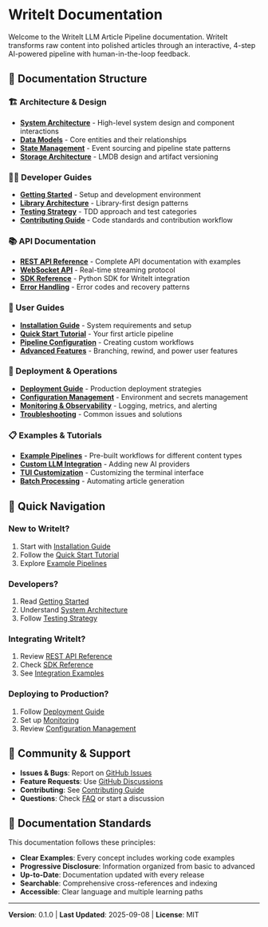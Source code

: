 # WriteIt Documentation

Welcome to the WriteIt LLM Article Pipeline documentation. WriteIt transforms raw content into polished articles through an interactive, 4-step AI-powered pipeline with human-in-the-loop feedback.

## 📖 Documentation Structure

### 🏗️ Architecture & Design
- [**System Architecture**](architecture/system-architecture.md) - High-level system design and component interactions
- [**Data Models**](architecture/data-models.md) - Core entities and their relationships
- [**State Management**](architecture/state-management.md) - Event sourcing and pipeline state patterns
- [**Storage Architecture**](architecture/storage-architecture.md) - LMDB design and artifact versioning

### 👨‍💻 Developer Guides
- [**Getting Started**](developer/getting-started.md) - Setup and development environment
- [**Library Architecture**](developer/library-architecture.md) - Library-first design patterns
- [**Testing Strategy**](developer/testing-strategy.md) - TDD approach and test categories
- [**Contributing Guide**](developer/contributing.md) - Code standards and contribution workflow

### 📚 API Documentation
- [**REST API Reference**](api/rest-api.md) - Complete API documentation with examples
- [**WebSocket API**](api/websocket-api.md) - Real-time streaming protocol
- [**SDK Reference**](api/sdk-reference.md) - Python SDK for WriteIt integration
- [**Error Handling**](api/error-handling.md) - Error codes and recovery patterns

### 👤 User Guides
- [**Installation Guide**](user/installation.md) - System requirements and setup
- [**Quick Start Tutorial**](user/quickstart.md) - Your first article pipeline
- [**Pipeline Configuration**](user/pipeline-config.md) - Creating custom workflows
- [**Advanced Features**](user/advanced-features.md) - Branching, rewind, and power user features

### 🚀 Deployment & Operations  
- [**Deployment Guide**](deployment/deployment.md) - Production deployment strategies
- [**Configuration Management**](deployment/configuration.md) - Environment and secrets management
- [**Monitoring & Observability**](deployment/monitoring.md) - Logging, metrics, and alerting
- [**Troubleshooting**](deployment/troubleshooting.md) - Common issues and solutions

### 📋 Examples & Tutorials
- [**Example Pipelines**](examples/pipeline-examples.md) - Pre-built workflows for different content types
- [**Custom LLM Integration**](examples/custom-llm-integration.md) - Adding new AI providers
- [**TUI Customization**](examples/tui-customization.md) - Customizing the terminal interface
- [**Batch Processing**](examples/batch-processing.md) - Automating article generation

## 🎯 Quick Navigation

### New to WriteIt?
1. Start with [Installation Guide](user/installation.md)
2. Follow the [Quick Start Tutorial](user/quickstart.md)
3. Explore [Example Pipelines](examples/pipeline-examples.md)

### Developers?
1. Read [Getting Started](developer/getting-started.md)
2. Understand [System Architecture](architecture/system-architecture.md)
3. Follow [Testing Strategy](developer/testing-strategy.md)

### Integrating WriteIt?
1. Review [REST API Reference](api/rest-api.md)
2. Check [SDK Reference](api/sdk-reference.md)
3. See [Integration Examples](examples/custom-llm-integration.md)

### Deploying to Production?
1. Follow [Deployment Guide](deployment/deployment.md)
2. Set up [Monitoring](deployment/monitoring.md)
3. Review [Configuration Management](deployment/configuration.md)

## 🤝 Community & Support

- **Issues & Bugs**: Report on [GitHub Issues](https://github.com/writeIt/writeIt/issues)
- **Feature Requests**: Use [GitHub Discussions](https://github.com/writeIt/writeIt/discussions)
- **Contributing**: See [Contributing Guide](developer/contributing.md)
- **Questions**: Check [FAQ](user/faq.md) or start a discussion

## 📝 Documentation Standards

This documentation follows these principles:
- **Clear Examples**: Every concept includes working code examples
- **Progressive Disclosure**: Information organized from basic to advanced
- **Up-to-Date**: Documentation updated with every release
- **Searchable**: Comprehensive cross-references and indexing
- **Accessible**: Clear language and multiple learning paths

---

**Version**: 0.1.0 | **Last Updated**: 2025-09-08 | **License**: MIT